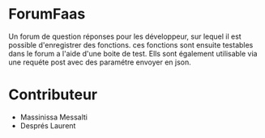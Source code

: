 # ForumFaas

Un forum de question réponses pour les développeur, sur lequel il est possible d'enregistrer des fonctions.
ces fonctions sont ensuite testables dans le forum a l'aide d'une boite de test.
Ells sont également utilisable via une requéte post avec des paramétre envoyer en json.

# Contributeur

- Massinissa Messalti
- Després Laurent
